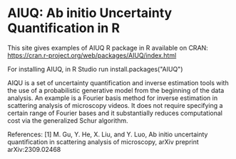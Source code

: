 # AIUQ: Ab initio Uncertainty Quantification in R

This site gives examples of AIUQ R package in R available on CRAN:
https://cran.r-project.org/web/packages/AIUQ/index.html

For installing AIUQ, in R Studio run 
install.packages("AIUQ")

AIQU is a set of uncertainty quantification and inverse estimation tools with the use of a probabilistic generative model from the beginning of the data analysis. An example is a Fourier basis method for inverse estimation in scattering analysis of microscopy videos. It does not require specifying a certain range of Fourier bases and it substantially reduces computational cost via the generalized Schur algorithm. 

References:
[1] M. Gu, Y. He, X. Liu, and Y. Luo, Ab initio uncertainty quantification in scattering analysis of microscopy, arXiv preprint arXiv:2309.02468
